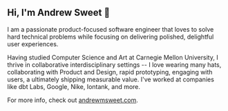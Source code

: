 ## Hi, I'm Andrew Sweet 👋

I am a passionate product-focused software engineer that loves to solve hard technical
problems while focusing on delivering polished, delightful user experiences.

Having studied Computer Science and Art at Carnegie Mellon University, I thrive in
collaborative interdisciplinary settings -- I love wearing many hats, collaborating
with Product and Design, rapid prototyping, engaging with users, a ultimately
shipping measurable value. I've worked at companies like dbt Labs, Google,
Nike, Iontank, and more.

For more info, check out [andrewmsweet.com](https://andrewmsweet.com/).

<!--
**heysweet/heysweet** is a ✨ _special_ ✨ repository because its `README.md` (this file) appears on your GitHub profile.

Here are some ideas to get you started:

- 🔭 I’m currently working on ...
- 🌱 I’m currently learning ...
- 👯 I’m looking to collaborate on ...
- 🤔 I’m looking for help with ...
- 💬 Ask me about ...
- 📫 How to reach me: ...
- 😄 Pronouns: ...
- ⚡ Fun fact: ...
-->
